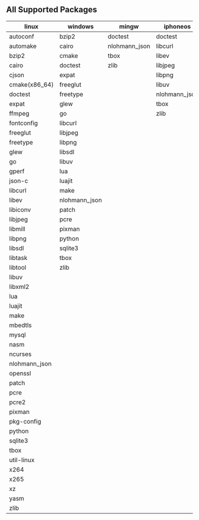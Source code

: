 ## All Supported Packages

|linux|windows|mingw|iphoneos|macosx|android|
|-----|-------|-----|--------|------|-------|
|autoconf|bzip2|doctest|doctest|autoconf|doctest||
|automake|cairo|nlohmann_json|libcurl|automake|libjpeg||
|bzip2|cmake|tbox|libev|bzip2|libpng||
|cairo|doctest|zlib|libjpeg|cairo|libuv||
|cjson|expat||libpng|cjson|nlohmann_json||
|cmake(x86_64)|freeglut||libuv|cmake|tbox||
|doctest|freetype||nlohmann_json|doctest|zlib||
|expat|glew||tbox|expat|||
|ffmpeg|go||zlib|ffmpeg|||
|fontconfig|libcurl|||fontconfig|||
|freeglut|libjpeg|||freetype|||
|freetype|libpng|||glew|||
|glew|libsdl|||go|||
|go|libuv|||gperf|||
|gperf|lua|||json-c|||
|json-c|luajit|||libcurl|||
|libcurl|make|||libev|||
|libev|nlohmann_json|||libiconv|||
|libiconv|patch|||libjpeg|||
|libjpeg|pcre|||libmill|||
|libmill|pixman|||libpng|||
|libpng|python|||libsdl|||
|libsdl|sqlite3|||libtask|||
|libtask|tbox|||libtool|||
|libtool|zlib|||libuv|||
|libuv||||libxml2|||
|libxml2||||lua|||
|lua||||luajit|||
|luajit||||make|||
|make||||mbedtls|||
|mbedtls||||mysql|||
|mysql||||nasm|||
|nasm||||ncurses|||
|ncurses||||nlohmann_json|||
|nlohmann_json||||openssl|||
|openssl||||patch|||
|patch||||pcre|||
|pcre||||pcre2|||
|pcre2||||pixman|||
|pixman||||pkg-config|||
|pkg-config||||python|||
|python||||sqlite3|||
|sqlite3||||tbox|||
|tbox||||util-linux|||
|util-linux||||x264|||
|x264||||x265|||
|x265||||xz|||
|xz||||yasm|||
|yasm||||zlib|||
|zlib|||||||
